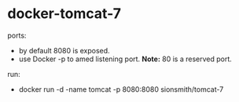 docker-tomcat-7
===============

ports:
  - by default 8080 is exposed.
  - use Docker -p to amed listening port. <b>Note:</b> 80 is a reserved port.
  
run:
  - docker run -d -name tomcat -p 8080:8080 sionsmith/tomcat-7
